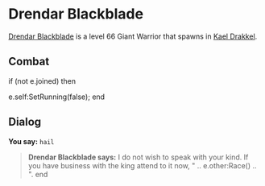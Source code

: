# Drendar Blackblade



[Drendar Blackblade](/npc/113037) is a level 66 Giant Warrior that spawns in [Kael Drakkel](/zone/113).



## Combat


if (not e.joined) then


e.self:SetRunning(false);
end



## Dialog

**You say:** `hail`



>**Drendar Blackblade says:** I do not wish to speak with your kind.  If you have business with the king attend to it now, " .. e.other:Race() .. ".
end